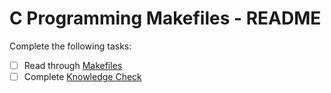 # C Programming Makefiles - README
Complete the following tasks:
- [ ] Read through [Makefiles](makefiles.md)
- [ ] Complete [Knowledge Check](knowledge_check.md)